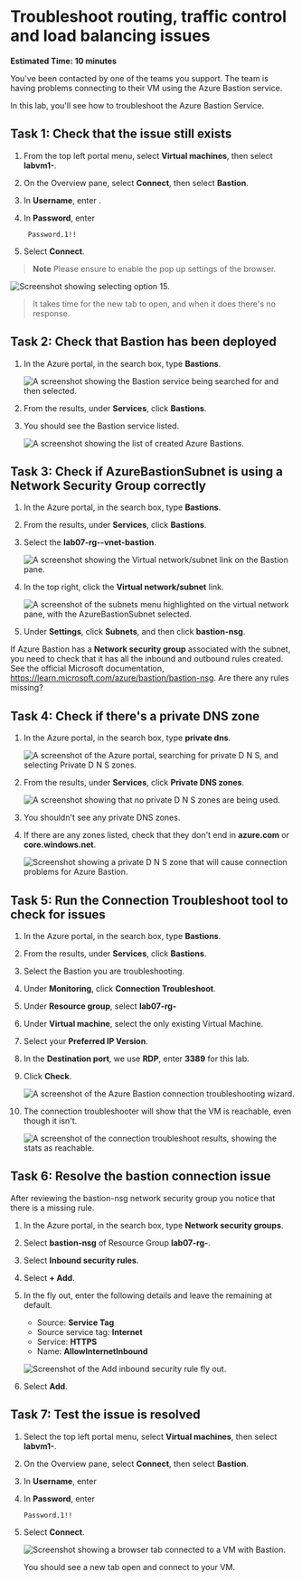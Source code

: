 # Troubleshoot routing, traffic control and load balancing issues

**Estimated Time: 10 minutes**

You've been contacted by one of the teams you support. The team is having problems connecting to their VM using the Azure Bastion service.

In this lab, you'll see how to troubleshoot the Azure Bastion Service.

## Task 1: Check that the issue still exists
    
1. From the top left portal menu, select **Virtual machines**, then select **labvm1-<inject key="DeploymentID" enableCopy="false"/>**.

1. On the Overview pane, select **Connect**, then select **Bastion**.

1. In **Username**, enter **<inject key="VM Admin Username" enableCopy="true"/>**.

1. In **Password**, enter 
   ```
    Password.1!!
     ```

1. Select **Connect**.

>**Note** Please ensure to enable the pop up settings of the browser.

   ![Screenshot showing selecting option 15.](../media/popup.png)

>It takes time for the new tab to open, and when it does there's no response.

## Task 2: Check that Bastion has been deployed

1. In the Azure portal, in the search box, type **Bastions**.

   ![A screenshot showing the Bastion service being searched for and then selected.](../media/mod7-2.png)

1. From the results, under **Services**, click **Bastions**.

1. You should see the Bastion service listed.

   ![A screenshot showing the list of created Azure Bastions.](../media/mod7-1.png)

## Task 3: Check if AzureBastionSubnet is using a Network Security Group correctly

1. In the Azure portal, in the search box, type **Bastions**.

1. From the results, under **Services**, click **Bastions**.

1. Select the **lab07-rg-<inject key="DeploymentID" enableCopy="false"/>-vnet-bastion**.

   ![A screenshot showing the Virtual network/subnet link on the Bastion pane.](../media/mod7-3.png)

1. In the top right, click the **Virtual network/subnet** link.

   ![A screenshot of the subnets menu highlighted on the virtual network pane, with the AzureBastionSubnet selected.](../media/mod7-4.png)

1. Under **Settings**, click **Subnets**, and then click **bastion-nsg**.

If Azure Bastion has a **Network security group** associated with the subnet, you need to check that it has all the inbound and outbound rules created. See the official Microsoft documentation, https://learn.microsoft.com/azure/bastion/bastion-nsg. Are there any rules missing?

## Task 4: Check if there's a private DNS zone

1. In the Azure portal, in the search box, type **private dns**.

   ![A screenshot of the Azure portal, searching for private D N S, and selecting Private D N S zones.](../media/mod7-5.png)

1. From the results, under **Services**, click **Private DNS zones**.

   ![A screenshot showing that no private D N S zones are being used.](../media/mod7-no-private-zones.png)

1. You shouldn't see any private DNS zones.

1. If there are any zones listed, check that they don't end in **azure.com** or **core.windows.net**.

   ![Screenshot showing a private D N S zone that will cause connection problems for Azure Bastion.](../media/mod7-7.png)

## Task 5: Run the Connection Troubleshoot tool to check for issues

1. In the Azure portal, in the search box, type **Bastions**.

1. From the results, under **Services**, click **Bastions**.

1. Select the Bastion you are troubleshooting.

1. Under **Monitoring**, click **Connection Troubleshoot**.

1. Under **Resource group**, select **lab07-rg-<inject key="DeploymentID" enableCopy="false"/>**

1. Under **Virtual machine**, select the only existing Virtual Machine.

1. Select your **Preferred IP Version**.

1. In the **Destination port**, we use **RDP**, enter **3389** for this lab.

1. Click **Check**.

    ![A screenshot of the Azure Bastion connection troubleshooting wizard.](../media/mod7-8.png)

1. The connection troubleshooter will show that the VM is reachable, even though it isn't.

    ![A screenshot of the connection troubleshoot results, showing the stats as reachable.](../media/mod7-9.png)


## Task 6: Resolve the bastion connection issue

After reviewing the bastion-nsg network security group you notice that there is a missing rule.

1. In the Azure portal, in the search box, type **Network security groups**.
1. Select **bastion-nsg** of Resource Group **lab07-rg-<inject key="DeploymentID" enableCopy="false"/>**.
1. Select **Inbound security rules**.
1. Select **+ Add**.
1. In the fly out, enter the following details and leave the remaining at default.

    - Source: **Service Tag**
    - Source service tag: **Internet**
    - Service: **HTTPS**
    - Name: **AllowInternetInbound**

    ![Screenshot of the Add inbound security rule fly out.](../media/mod7-10.png)

1. Select **Add**.

## Task 7: Test the issue is resolved

1. Select the top left portal menu, select **Virtual machines**, then select **labvm1-<inject key="DeploymentID" enableCopy="false">**.

1. On the Overview pane, select **Connect**, then select **Bastion**.

1. In **Username**, enter <inject key="VM Admin Username" enableCopy="true"/>
   

1. In **Password**, enter 
    ```
    Password.1!!
    ```

1. Select **Connect**.

    ![Screenshot showing a browser tab connected to a VM with Bastion.](../media/mod7-last.png)

    You should see a new tab open and connect to your VM.
